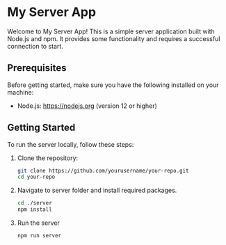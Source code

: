 # My Server App

Welcome to My Server App! This is a simple server application built with Node.js and npm. It provides some functionality and requires a successful connection to start.

## Prerequisites

Before getting started, make sure you have the following installed on your machine:

-   Node.js: https://nodejs.org (version 12 or higher)

## Getting Started

To run the server locally, follow these steps:

1. Clone the repository:

    ```bash
    git clone https://github.com/yourusername/your-repo.git
    cd your-repo
    ```

2. Navigate to server folder and install required packages.

    ```bash
    cd ./server
    npm install
    ```

3. Run the server

    ```bash
    npm run server
    ```
